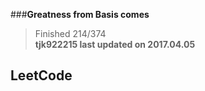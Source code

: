 ###__Greatness from Basis comes__    
 >Finished 214/374       
<strong>tjk922215 last updated on 2017.04.05               
## LeetCode
